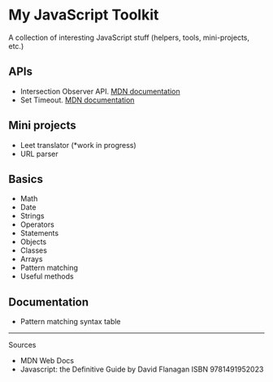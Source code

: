 # My JavaScript Toolkit

A collection of interesting JavaScript stuff (helpers, tools, mini-projects, etc.)

## APIs

- Intersection Observer API. [MDN documentation](https://developer.mozilla.org/en-US/docs/Web/API/Intersection_Observer_API)
- Set Timeout. [MDN documentation](https://developer.mozilla.org/en-US/docs/Web/API/setTimeout)

## Mini projects

- Leet translator (*work in progress)
- URL parser

## Basics

- Math
- Date
- Strings
- Operators
- Statements
- Objects
- Classes
- Arrays
- Pattern matching
- Useful methods

## Documentation

- Pattern matching syntax table

----

Sources

- MDN Web Docs
- Javascript: the Definitive Guide by David Flanagan ISBN 9781491952023 
